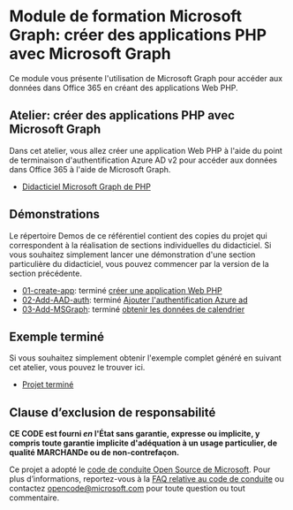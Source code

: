 # <a name="microsoft-graph-training-module---build-php-apps-with-microsoft-graph"></a>Module de formation Microsoft Graph: créer des applications PHP avec Microsoft Graph

Ce module vous présente l'utilisation de Microsoft Graph pour accéder aux données dans Office 365 en créant des applications Web PHP.

## <a name="lab---build-php-apps-with-microsoft-graph"></a>Atelier: créer des applications PHP avec Microsoft Graph

Dans cet atelier, vous allez créer une application Web PHP à l'aide du point de terminaison d'authentification Azure AD v2 pour accéder aux données dans Office 365 à l'aide de Microsoft Graph.

- [Didacticiel Microsoft Graph de PHP](https://docs.microsoft.com/graph/training/php-tutorial)

## <a name="demos"></a>Démonstrations

Le [](./Demos) répertoire Demos de ce référentiel contient des copies du projet qui correspondent à la réalisation de sections individuelles du didacticiel. Si vous souhaitez simplement lancer une démonstration d'une section particulière du didacticiel, vous pouvez commencer par la version de la section précédente.

- [01-create-app](Demos/01-create-app): terminé [créer une application Web PHP](https://docs.microsoft.com/graph/training/php-tutorial?tutorial-step=1)
- [02-Add-AAD-auth](Demos/02-add-aad-auth): terminé [Ajouter l'authentification Azure ad](https://docs.microsoft.com/graph/training/php-tutorial?tutorial-step=3)
- [03-Add-MSGraph](Demos/03-add-msgraph): terminé [obtenir les données de calendrier](https://docs.microsoft.com/graph/training/php-tutorial?tutorial-step=4)

## <a name="completed-sample"></a>Exemple terminé

Si vous souhaitez simplement obtenir l'exemple complet généré en suivant cet atelier, vous pouvez le trouver ici.

- [Projet terminé](Demos/03-add-msgraph)

## <a name="disclaimer"></a>Clause d’exclusion de responsabilité

**CE CODE est fourni *en* l'État sans garantie, expresse ou implicite, y compris toute garantie implicite d'adéquation à un usage particulier, de qualité MARCHANDe ou de non-contrefaçon.**

Ce projet a adopté le [code de conduite Open Source de Microsoft](https://opensource.microsoft.com/codeofconduct/). Pour plus d’informations, reportez-vous à la [FAQ relative au code de conduite](https://opensource.microsoft.com/codeofconduct/faq/) ou contactez [opencode@microsoft.com](mailto:opencode@microsoft.com) pour toute question ou tout commentaire.